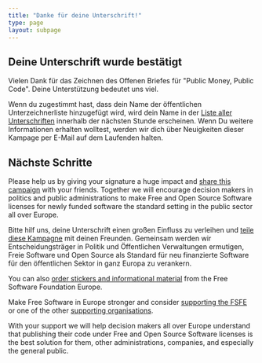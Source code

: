 ```yaml
---
title: "Danke für deine Unterschrift!"
type: page
layout: subpage
---
```


## Deine Unterschrift wurde bestätigt

Vielen Dank für das Zeichnen des Offenen Briefes für "Public Money, Public Code". Deine Unterstützung bedeutet uns viel.

Wenn du zugestimmt hast, dass dein Name der öffentlichen Unterzeichnerliste hinzugefügt wird, wird dein Name in der [Liste aller Unterschriften](../all-signatures) innerhalb der nächsten Stunde erscheinen. Wenn Du weitere Informationen erhalten wolltest, werden wir dich über Neuigkeiten dieser Kampage per E-Mail auf dem Laufenden halten.

## Nächste Schritte

Please help us by giving your signature a huge impact and [share this campaign](../../#spread) with your friends. Together we will encourage decision makers in politics and public administrations to make Free and Open Source Software licenses for newly funded software the standard setting in the public sector all over Europe.

Bitte hilf uns, deine Unterschrift einen großen Einfluss zu verleihen und [teile diese Kampagne]((../../#spread)) mit deinen Freunden. Gemeinsam werden wir Entscheidungsträger in Politik und Öffentlichen Verwaltungen ermutigen, Freie Software und Open Source als Standard für neu finanzierte Software für den öffentlichen Sektor in ganz Europa zu verankern. 

You can also [order stickers and informational material](https://fsfe.org/promo#pmpc) from the Free Software Foundation Europe.

Make Free Software in Europe stronger and consider [supporting the FSFE](https://fsfe.org/donate/?pmpc) or one of the other [supporting organisations](../../#organisations).

With your support we will help decision makers all over Europe understand that publishing their code under Free and Open Source Software licenses is the best solution for them, other administrations, companies, and especially the general public. 
